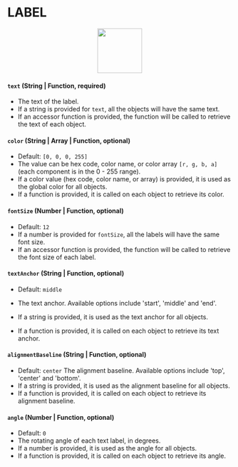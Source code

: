 # LABEL

<p align="center">
  <img src="/graph.gl/gatsby/images/node-styles/label.png" height="100" />
</p>

#### `text` (String | Function, required)
- The text of the label.
- If a string is provided for `text`, all the objects will have the same text.
- If an accessor function is provided, the function will be called to retrieve the text of each object.

#### `color` (String | Array | Function, optional)
- Default: `[0, 0, 0, 255]`
- The value can be hex code, color name, or color array `[r, g, b, a]` (each component is in the 0 - 255 range).
- If a color value (hex code, color name, or array) is provided, it is used as the global color for all objects.
- If a function is provided, it is called on each object to retrieve its color.

#### `fontSize` (Number | Function, optional)
- Default: `12`
- If a number is provided for `fontSize`, all the labels will have the same font size.
- If an accessor function is provided, the function will be called to retrieve the font size of each label.

#### `textAnchor` (String | Function, optional)
- Default: `middle`
- The text anchor. Available options include 'start', 'middle' and 'end'.

- If a string is provided, it is used as the text anchor for all objects.
- If a function is provided, it is called on each object to retrieve its text anchor.

#### `alignmentBaseline` (String | Function, optional)
- Default: `center`
The alignment baseline. Available options include 'top', 'center' and 'bottom'.
- If a string is provided, it is used as the alignment baseline for all objects.
- If a function is provided, it is called on each object to retrieve its alignment baseline.

#### `angle` (Number | Function, optional)
- Default: `0`
- The rotating angle of each text label, in degrees.
- If a number is provided, it is used as the angle for all objects.
- If a function is provided, it is called on each object to retrieve its angle.
